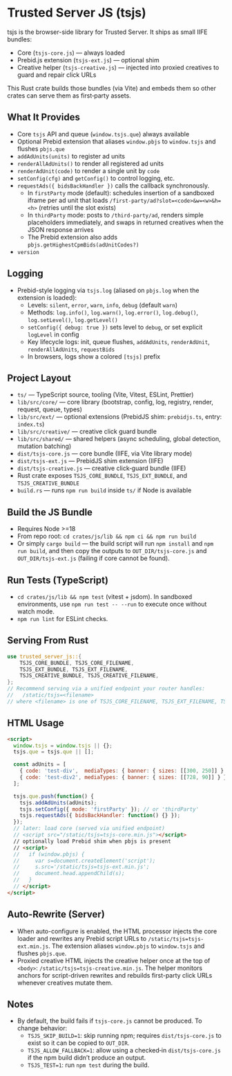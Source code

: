 # Trusted Server JS (tsjs)

tsjs is the browser-side library for Trusted Server. It ships as small IIFE bundles:

- Core (`tsjs-core.js`) — always loaded
- Prebid.js extension (`tsjs-ext.js`) — optional shim
- Creative helper (`tsjs-creative.js`) — injected into proxied creatives to guard and repair click URLs

This Rust crate builds those bundles (via Vite) and embeds them so other crates can serve them as first‑party assets.

## What It Provides

- Core `tsjs` API and queue (`window.tsjs.que`) always available
- Optional Prebid extension that aliases `window.pbjs` to `window.tsjs` and flushes `pbjs.que`
- `addAdUnits(units)` to register ad units
- `renderAllAdUnits()` to render all registered ad units
- `renderAdUnit(code)` to render a single unit by `code`
- `setConfig(cfg)` and `getConfig()` to control logging, etc.
- `requestAds({ bidsBackHandler })` calls the callback synchronously.
  - In `firstParty` mode (default): schedules insertion of a sandboxed iframe per ad unit that loads `/first-party/ad?slot=<code>&w=<w>&h=<h>` (retries until the slot exists)
  - In `thirdParty` mode: posts to `/third-party/ad`, renders simple placeholders immediately, and swaps in returned creatives when the JSON response arrives
  - The Prebid extension also adds `pbjs.getHighestCpmBids(adUnitCodes?)`
- `version`

## Logging

- Prebid-style logging via `tsjs.log` (aliased on `pbjs.log` when the extension is loaded):
  - Levels: `silent`, `error`, `warn`, `info`, `debug` (default `warn`)
  - Methods: `log.info()`, `log.warn()`, `log.error()`, `log.debug()`, `log.setLevel()`, `log.getLevel()`
  - `setConfig({ debug: true })` sets level to `debug`, or set explicit `logLevel` in config
  - Key lifecycle logs: init, queue flushes, `addAdUnits`, `renderAdUnit`, `renderAllAdUnits`, `requestBids`
  - In browsers, logs show a colored `[tsjs]` prefix

## Project Layout

- `ts/` — TypeScript source, tooling (Vite, Vitest, ESLint, Prettier)
- `lib/src/core/` — core library (bootstrap, config, log, registry, render, request, queue, types)
- `lib/src/ext/` — optional extensions (PrebidJS shim: `prebidjs.ts`, entry: `index.ts`)
- `lib/src/creative/` — creative click guard bundle
- `lib/src/shared/` — shared helpers (async scheduling, global detection, mutation batching)
- `dist/tsjs-core.js` — core bundle (IIFE, via Vite library mode)
- `dist/tsjs-ext.js` — PrebidJS shim extension (IIFE)
- `dist/tsjs-creative.js` — creative click‑guard bundle (IIFE)
- Rust crate exposes `TSJS_CORE_BUNDLE`, `TSJS_EXT_BUNDLE`, and `TSJS_CREATIVE_BUNDLE`
- `build.rs` — runs `npm run build` inside `ts/` if Node is available

## Build the JS Bundle

- Requires Node >=18
- From repo root: `cd crates/js/lib && npm ci && npm run build`
- Or simply `cargo build` — the build script will run `npm install` and `npm run build`, and then copy the outputs to `OUT_DIR/tsjs-core.js` and `OUT_DIR/tsjs-ext.js` (failing if core cannot be found).

## Run Tests (TypeScript)

- `cd crates/js/lib && npm test` (vitest + jsdom). In sandboxed environments, use `npm run test -- --run` to execute once without watch mode.
- `npm run lint` for ESLint checks.

## Serving From Rust

```rust
use trusted_server_js::{
    TSJS_CORE_BUNDLE, TSJS_CORE_FILENAME,
    TSJS_EXT_BUNDLE, TSJS_EXT_FILENAME,
    TSJS_CREATIVE_BUNDLE, TSJS_CREATIVE_FILENAME,
};
// Recommend serving via a unified endpoint your router handles:
//   /static/tsjs=<filename>
// where <filename> is one of TSJS_CORE_FILENAME, TSJS_EXT_FILENAME, TSJS_CREATIVE_FILENAME.
```

## HTML Usage

```html
<script>
  window.tsjs = window.tsjs || {};
  tsjs.que = tsjs.que || [];

  const adUnits = [
    { code: 'test-div',  mediaTypes: { banner: { sizes: [[300, 250]] } } },
    { code: 'test-div2', mediaTypes: { banner: { sizes: [[728, 90]] } } }
  ];

  tsjs.que.push(function() {
    tsjs.addAdUnits(adUnits);
    tsjs.setConfig({ mode: 'firstParty' }); // or 'thirdParty'
    tsjs.requestAds({ bidsBackHandler: function() {} });
  });
  // later: load core (served via unified endpoint)
  // <script src="/static/tsjs=tsjs-core.min.js"></script>
  // optionally load Prebid shim when pbjs is present
  // <script>
  //   if (window.pbjs) {
  //     var s=document.createElement('script');
  //     s.src='/static/tsjs=tsjs-ext.min.js';
  //     document.head.appendChild(s);
  //   }
  // </script>
</script>
```

## Auto‑Rewrite (Server)

- When auto-configure is enabled, the HTML processor injects the core loader and rewrites any Prebid script URLs to `/static/tsjs=tsjs-ext.min.js`. The extension aliases `window.pbjs` to `window.tsjs` and flushes `pbjs.que`.
- Proxied creative HTML injects the creative helper once at the top of `<body>`: `/static/tsjs=tsjs-creative.min.js`. The helper monitors anchors for script-driven rewrites and rebuilds first-party click URLs whenever creatives mutate them.

## Notes

- By default, the build fails if `tsjs-core.js` cannot be produced. To change behavior:
  - `TSJS_SKIP_BUILD=1`: skip running npm; requires `dist/tsjs-core.js` to exist so it can be copied to `OUT_DIR`.
  - `TSJS_ALLOW_FALLBACK=1`: allow using a checked‑in `dist/tsjs-core.js` if the npm build didn’t produce an output.
  - `TSJS_TEST=1`: run `npm test` during the build.
